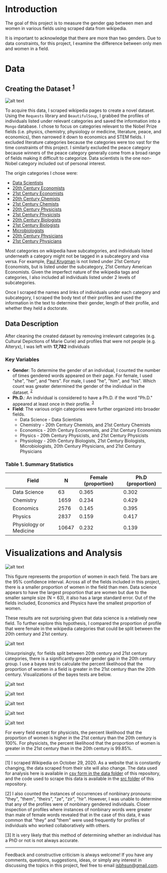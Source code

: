 # Introduction

The goal of this project is to measure the gender gap between men and women in various fields using scraped data from wikipedia. 

It is important to acknowledge that there are more than two genders. Due to data constraints, for this project, I examine the difference between only men and women in a field. 


# Data
 
## Creating the Dataset <sup>[1](#foot1)</sup>

![alt text](images/Wiki_Scrape.png "Title")

To acquire this data, I scraped wikipedia pages to create a novel dataset. Using the `Requests` library and `BeautifulSoup`, I grabbed the profiles of individuals listed under relevant categories and saved the information into a `Mongo` database. I chose to focus on categories relevant to the Nobel Prize fields (i.e. physics, chemistry, physiology or medicine, literature, peace, and economics), then narrowed it down to economics and STEM fields. I excluded literature categories because the categories were too vast for the time constraints of this project. I similarly excluded the peace category because winners of the peace category generally come from a broad range of fields making it difficult to categorize. Data scientists is the one non-Nobel category included out of personal interest.  

The origin categories I chose were:
- [Data Scientists](https://en.wikipedia.org/wiki/Category:Data_scientists)
- [20th Century Economists](https://en.wikipedia.org/wiki/Category:20th-century_economists)
- [21st Century Economists](https://en.wikipedia.org/wiki/Category:21st-century_economists)
- [20th Century Chemists](https://en.wikipedia.org/wiki/Category:20th-century_chemists)
- [21st Century Chemists](https://en.wikipedia.org/wiki/Category:21st-century_chemists)
- [20th Century Physicists](https://en.wikipedia.org/wiki/Category:20th-century_physicists)
- [21st Century Physicists](https://en.wikipedia.org/wiki/Category:21st-century_physicists)
- [20th Century Biologists](https://en.wikipedia.org/wiki/Category:20th-century_biologists)
- [21st Century Biologists](https://en.wikipedia.org/wiki/Category:21st-century_biologists)
- [Microbiologists ](https://en.wikipedia.org/wiki/Category:Microbiologists)
- [20th Century Physicians](https://en.wikipedia.org/wiki/Category:20th-century_physicians)
- [21st Century Physicians](https://en.wikipedia.org/wiki/Category:21st-century_physicians)

Most categories on wikipedia have subcategories, and individuals listed underneath a category might not be tagged in a subcategory and visa versa. For example, [Paul Krugman](https://en.wikipedia.org/wiki/Paul_Krugman) is not listed under 21st Century Economists, but is listed under the subcategory, 21st Century American Economists. Given the imperfect nature of the wikipedia tags and categories, I also included all individuals listed under 2 levels of subcategories. 

Once I scraped the names and links of individuals under each category and subcategory, I scraped the body text of their profiles and used the information in the text to determine their gender, length of their profile, and whether they held a doctorate. 


## Data Description 
After cleaning the created dataset by removing irrelevant categories (e.g. Cultural Depictions of Marie Curie) and profiles that were not people (e.g. Alteryx), I was left with **17,782** individuals


### Key Variables

- **Gender**: To determine the gender of an individual, I counted the number of times gendered words appeared on their page. For female, I used "she", "her", and "hers". For male, I used "he", "him", and "his". Which count was greater determined the gender of the individual in the dataset. <sup>[2](#foot2)</sup>
- **Ph.D.**: An individual is considered to have a Ph.D. if the word "Ph.D." appeared at least once in their profile. <sup>[3](#foot3)</sup>
- **Field**: The various origin categories were further organized into broader fields. 
    - Data Science - Data Scientists
    - Chemistry - 20th Century Chemists, and 21st Century Chemists
    - Economics - 20th Century Economists, and 21st Century Economists
    - Physics - 20th Century Physicists, and 21st Century Physicists
    - Physiology - 20th Century Biologists, 21st Century Biologists, Microbiologists, 20th Century Physicians, and 21st Century Physicians




### Table 1. Summary Statistics
|    | Field                  |     N |   Female (proportion) |   Ph.D (proportion) |
|----|------------------------|-------|-----------------------|---------------------|
|   | Data Science           |    63 |                 0.365 |               0.302 |
|   | Chemistry              |  1659 |                 0.234 |               0.429 |
|   | Economics              |  2576 |                 0.145 |               0.395 |
|   | Physics                |  2837 |                 0.159 |               0.417 |
|   | Physiology or Medicine | 10647 |                 0.232 |               0.139 |

# Visualizations and Analysis


![alt text](images/PropWomenbyfield.png "Title")

This figure represents the proportion of women in each field. The bars are the 95% confidence interval. Across all of the fields included in this project, there is a smaller proportion of women in the field than men. Data science appears to have the largest proportion that are women but due to the smaller sample size (N = 63), it also has a large standard error. Out of the fields included, Economics and Physics have the smallest proportion of women. 

These results are not surprising given that data science is a relatively new field. To further explore this hypothesis, I compared the proportion of profile that were female in the wikipedia categories that could be split between the 20th century and 21st century. 

![alt text](images/PropWomenbyCategory.png "Title")

Unsurprisingly, for fields split between 20th century and 21st century categories, there is a significantly greater gender gap in the 20th century group. I use a bayes test to calculate the percent likelihood that the proportion of women in a field is greater in the 21st century than the 20th century. Visualizations of the bayes tests are below. 

![alt text](images/physicists_bayes.png "Title")

![alt text](images/physicians_bayes.png "Title")

![alt text](images/economists_bayes.png "Title")

![alt text](images/chemists_bayes.png "Title")

![alt text](images/biologists_bayes.png "Title")


For every field except for physicists, the percent likelihood that the proportion of women is higher in the 21st century than the 20th century is 100%. For physicists, the percent likelihood that the proportion of women is greater in the 21st century than in the 20th century is 99.85%. 


_________________________________________________________
<a name="foot1">[1]</a> I scraped Wikipedia on October 29, 2020. As a website that is constantly changing, the data scraped from their site will also change. The data used for analysis here is available in [csv form in the data folder](https://github.com/isbhsun/Gender-Gap-Analysis/blob/master/data/wiki_profile.csv) of this repository, and the code used to scrape this data is available in the [src folder](https://github.com/isbhsun/Gender-Gap-Analysis/tree/master/src) of this repository.

<a name="foot2">[2]</a>  I also counted the instances of occurrences of nonbinary pronouns: "they", "them", "theirs", "ze", "zir", "hir". However, I was unable to determine that any of the profiles were of nonbinary gendered individuals. Closer inspection of profiles where instances of nonbinary words were greater than male of female words revealed that in the case of this data, it was common that "they" and "them" were used frequently for profiles of individuals who worked collaboratively with others. 

<a name="foot3">[3]</a>  It is very likely that this method of determining whether an individual has a PhD or not is not always accurate. 

____________________________________________________
Feedback and constructive criticism is always welcome! If you have any comments, questions, suggestions, ideas, or simply any interest in discussing the topics in this project, feel free to email isbhsun@gmail.com.
